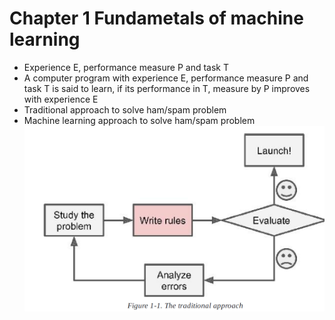 # Chapter 1 Fundametals of machine learning
* Experience E, performance measure P and task T
* A computer program with experience E, performance measure P and task T is said to learn, if its performance in T, measure by P improves with experience E
* Traditional approach to solve ham/spam problem
* Machine learning approach to solve ham/spam problem
![](https://github.com/shreya1sharma/MOOC-Exercises/blob/master/Hands%20on%20ML%20and%20DL%20in%20python/traditional.PNG)
